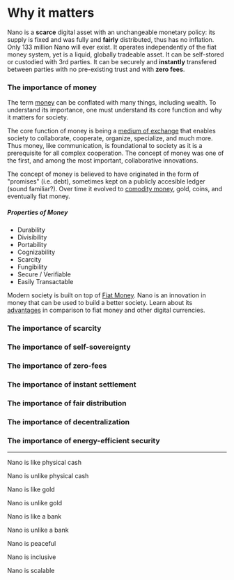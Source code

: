 # Why it matters

Nano is a **scarce** digital asset with an unchangeable monetary policy: its supply is fixed and was fully and **fairly** distributed, thus has no inflation. Only 133 million Nano will ever exist. It operates independently of the fiat money system, yet is a liquid, globally tradeable asset. It can be self-stored or custodied with 3rd parties. It can be securely and **instantly** transfered between parties with no pre-existing trust and with **zero fees**.

### The importance of money
The term <a href="https://en.wikipedia.org/wiki/Money" target="_blank">money</a> can be conflated with many things, including wealth. To understand its importance, one must understand its core function and why it matters for society.

The core function of money is being a <a href="https://en.wikipedia.org/wiki/Medium_of_exchange" target="_blank">medium of exchange</a> that enables society to collaborate, cooperate, organize, specialize, and much more. Thus money, like communication, is foundational to society as it is a prerequisite for all complex cooperation. The concept of money was one of the first, and among the most important, collaborative innovations.

The concept of money is believed to have originated in the form of "promises" (i.e. debt), sometimes kept on a publicly accesible ledger (sound familiar?). Over time it evolved to <a href="https://en.wikipedia.org/wiki/Commodity_money" target="_blank">comodity money</a>, gold, coins, and eventually fiat money.

##### Properties of Money
- Durability
- Divisibility
- Portability
- Cognizability
- Scarcity
- Fungibility
- Secure / Verifiable
- Easily Transactable

Modern society is built on top of <a href="https://en.wikipedia.org/wiki/Fiat_money" target="_blank">Fiat Money</a>. Nano is an innovation in money that can be used to build a better society. Learn about its <a href="/introduction/advantages">advantages</a> in comparison to fiat money and other digital currencies.

### The importance of scarcity

### The importance of self-sovereignty

### The importance of zero-fees

### The importance of instant settlement

### The importance of fair distribution

### The importance of decentralization

### The importance of energy-efficient security

---

Nano is like physical cash

Nano is unlike physical cash

Nano is like gold

Nano is unlike gold

Nano is like a bank

Nano is unlike a bank

Nano is peaceful

Nano is inclusive

Nano is scalable
